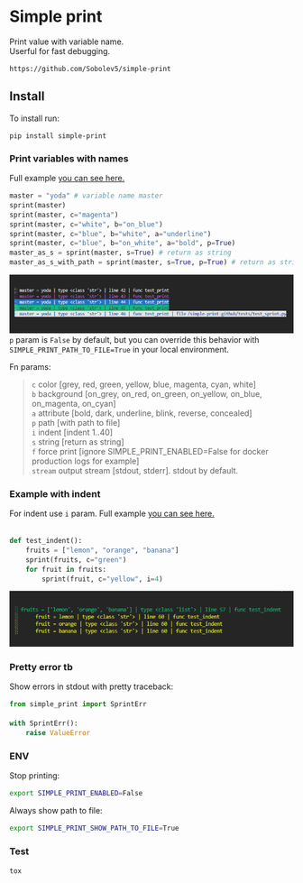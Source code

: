 # Simple print
Print value with variable name.  
Userful for fast debugging.

```no-highlight
https://github.com/Sobolev5/simple-print
```

## Install
To install run:
```no-highlight
pip install simple-print
```

### Print variables with names
Full example [you can see here.](https://github.com/Sobolev5/simple-print/blob/master/tests/test_sprint.py)
```python
master = "yoda" # variable name master
sprint(master) 
sprint(master, c="magenta") 
sprint(master, c="white", b="on_blue") 
sprint(master, c="blue", b="white", a="underline") 
sprint(master, c="blue", b="on_white", a="bold", p=True) 
master_as_s = sprint(master, s=True) # return as string
master_as_s_with_path = sprint(master, s=True, p=True) # return as string with path to file 
``` 
![](https://github.com/Sobolev5/simple-print/blob/master/screenshots/common.png)   
`p` param is `False` by default, but you can override this behavior with `SIMPLE_PRINT_PATH_TO_FILE=True` in your local environment.

Fn params:
> `c` color [grey, red, green, yellow, blue, magenta, cyan, white]  
> `b` background [on_grey, on_red, on_green, on_yellow, on_blue, on_magenta, on_cyan]  
> `a` attribute  [bold, dark, underline, blink, reverse, concealed]  
> `p` path [with path to file]  
> `i` indent [indent 1..40]  
> `s` string [return as string]  
> `f` force print [ignore SIMPLE_PRINT_ENABLED=False for docker production logs for example]  
> `stream` output stream  [stdout, stderr]. stdout by default.


### Example with indent
For indent use `i` param. Full example [you can see here.](https://github.com/Sobolev5/simple-print/blob/master/tests/test_sprint.py)
```python

def test_indent():
    fruits = ["lemon", "orange", "banana"]
    sprint(fruits, c="green")  
    for fruit in fruits:
        sprint(fruit, c="yellow", i=4)
```  
![](https://github.com/Sobolev5/simple-print/blob/master/screenshots/indent.png)


### Pretty error tb
Show errors in stdout with pretty traceback:  
```python
from simple_print import SprintErr

with SprintErr():
    raise ValueError
```


### ENV
Stop printing:  
```sh
export SIMPLE_PRINT_ENABLED=False
```
  
Always show path to file:  
```sh
export SIMPLE_PRINT_SHOW_PATH_TO_FILE=True
```

### Test 
```sh
tox
```
